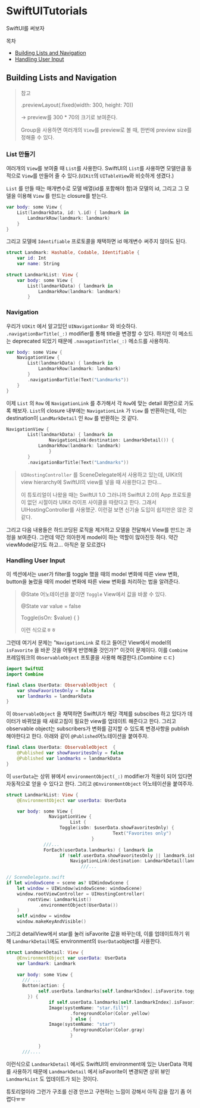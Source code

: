 # SwiftUITutorials
SwiftUI를 써보자



목차

* [Building Lists and Navigation](#building-lists-and-navigation)
* [Handling User Input](#handling-user-input)



## Building Lists and Navigation

> 참고
>
> .previewLayout(.fixed(width: 300, height: 70))
>
> -> preview를 300 * 70의 크기로 보여준다.
>
> 
>
> Group을 사용하면 여러개의 `View`를 preview로 볼 때, 한번에 preview size를 정해줄 수 있다.

### List 만들기

여러개의 `View`를 보여줄 때 `List`를 사용한다. SwiftUI의 `List`를 사용하면 모델만큼 동적으로 `View`를 만들어 줄 수 있다.(`UIKit`의 `UITableView`와 비슷하게 생겼다.)

`List` 를 만들 때는 매개변수로 모델 배열(id를 포함해야 함)과 모델의 id, 그리고 그 모델을 이용해 `View` 를 만드는 closure를 받는다.

``` swift
var body: some View {
    List(landmarkData, id: \.id) { landmark in
        LandmarkRow(landmark: landmark)
    }
}
```



그리고 모델에 `Identifiable` 프로토콜을 채택하면 id 매개변수 써주지 않아도 된다.

``` swift
struct Landmark: Hashable, Codable, Identifiable {
    var id: Int
    var name: String
  
struct LandmarkList: View {
    var body: some View {
        List(landmarkData) { landmark in
            LandmarkRow(landmark: landmark)
        }
```



### Navigation

우리가 `UIKit` 에서 알고있던 `UINavigationBar` 와 비슷하다. `.navigationBarTitle(_:)` modifier를 통해 title을 변경할 수 있다. 하지만 이 메소드는 deprecated 되었기 때문에 `.navagationTitle(_:)`  메소드를 사용하자.

```swift
var body: some View {
    NavigationView {
        List(landmarkData) { landmark in
            LandmarkRow(landmark: landmark)
        }
        .navigationBarTitle(Text("Landmarks"))
    }
}
```



이제 `List` 의 `Row` 에 `NavigationLink` 를 추가해서 각 `Row`에 맞는 detail 화면으로 가도록 해보자. `List`의 closure 내부에는 `NavigationLink` 가 `View` 를 반환하는데, 이는 destination이 `LandMarkDetail` 인 `Row` 를 반환하는 것 같다. 

``` swift
NavigationView {
		List(landmarkData) { landmark in
				NavigationLink(destination: LandmarkDetail()) {
          	LandmarkRow(landmark: landmark)
				}
		}
		.navigationBarTitle(Text("Landmarks"))
```



> `UIHostingController` 를 SceneDelegate에서 사용하고 있는데, UIKit의 view hierarchy에 SwiftUI의 view를 넣을 때 사용한다고 한다... 
>
> 이 튜토리얼이 나왔을 때는 SwiftUI 1.0 그러니까 SwiftUI 2.0의 App 프로토콜이 없던 시절이라 UIKit 라이프 사이클을 따랐다고 한다. 그래서 UIHostingController를 사용했군. 이런걸 보면 신기술 도입이 쉽지만은 않은 것 같다.

그리고 다음 내용들은 하드코딩된 로직을 제거하고 모델을 전달해서 View를 만드는 과정을 보여준다. 그런데 약간 의아한게 model이 하는 역할이 많아진듯 하다. 약간 viewModel같기도 하고... 아직은 잘 모르겠다



### Handling User Input

이 섹션에서는 user가 filter를 toggle 했을 때의 model 변화에 따른 view 변화, button을 눌렀을 때의 model 변화에 따른 view 변화를 처리하는 법을 알려준다.

> @State 어노테이션을 붙이면 `Toggle` View에서 값을 바꿀 수 있다.
>
> @State var value = false
>
> Toggle(isOn: $value) { }
>
> 이런 식으로ㅎㅎ



그런데 여기서 문제는 "`NavigationLink` 로 타고 들어간 View에서 model의 `isFavorite` 을 바꾼 것을 어떻게 반영해줄 것인가?" 이것이 문제이다. 이를 `Combine` 프레임워크의 `ObservableObject` 프토콜을 사용해 해결한다.(Combine ㄷㄷ)

``` swift
import SwiftUI
import Combine

final class UserData: ObservableObject  {
    var showFavoritesOnly = false
    var landmarks = landmarkData
}
```



이 `ObservableObject` 을 채택하면 SwiftUI가 해당 객체를 subscibes 하고 있다가 데이터가 바뀌었을 때 새로고침이 필요한 view를 업데이트 해준다고 한다. 그리고 observable object는 subscribers가 변화를 감지할 수 있도록 변경사항을 publish 해야한다고 한다. 아래와 같이 `@Published`어노테이션을 붙여주자.

``` swift
final class UserData: ObservableObject  {
    @Published var showFavoritesOnly = false
    @Published var landmarks = landmarkData
}
```



이 `userData`는 상위 뷰에서 `environmentObject(_:)` modifier가 적용이 되어 있다면 자동적으로 얻을 수 있다고 한다. 그리고 `@EnvironmentObject` 어노테이션을 붙여주자.

``` swift
struct LandmarkList: View {
    @EnvironmentObject var userData: UserData

    var body: some View {
				NavigationView {
						List {
            		Toggle(isOn: $userData.showFavoritesOnly) {
										Text("Favorites only")
								}
              ///...
              ForEach(userData.landmarks) { landmark in
                    if !self.userData.showFavoritesOnly || landmark.isFavorite {
                        NavigationLink(destination: LandmarkDetail(landmark: landmark)) {
							///...

```

``` swift
// SceneDelegate.swift
if let windowScene = scene as? UIWindowScene {
    let window = UIWindow(windowScene: windowScene)
    window.rootViewController = UIHostingController(
        rootView: LandmarkList()
            .environmentObject(UserData())
    )
    self.window = window
    window.makeKeyAndVisible()
```



그리고 detailView에서 star를 눌러 isFavorite 값을 바꾸는데, 이를 업데이트하기 위해 `LandmarkDetail`에도 environment의 `UserData`object를 사용한다.

``` swift
struct LandmarkDetail: View {
    @EnvironmentObject var userData: UserData
    var landmark: Landmark
  
  	var body: some View {
      /// ...
      Button(action: {
        	self.userData.landmarks[self.landmarkIndex].isFavorite.toggle()
		}) {
        		if self.userData.landmarks[self.landmarkIndex].isFavorite {
              	Image(systemName: "star.fill")
              			.foregroundColor(Color.yellow)
						} else {
              	Image(systemName: "star")
              			.foregroundColor(Color.gray)
						}

    		}
      ///....
```

이런식으로 `LandmarkDetail` 에서도 SwiftUI의 environment에 있는 UserData 객체를 사용하기 때문에 `LandmarkDetail` 에서 isFavorite이 변경되면 상위 뷰인 `LandmarkList` 도 업데이트가 되는 것이다. 

튜토리얼이라 그런가 구조를 신경 안쓰고 구현하는 느낌이 강해서 아직 감을 잡기 좀 어렵다ㅠㅠ